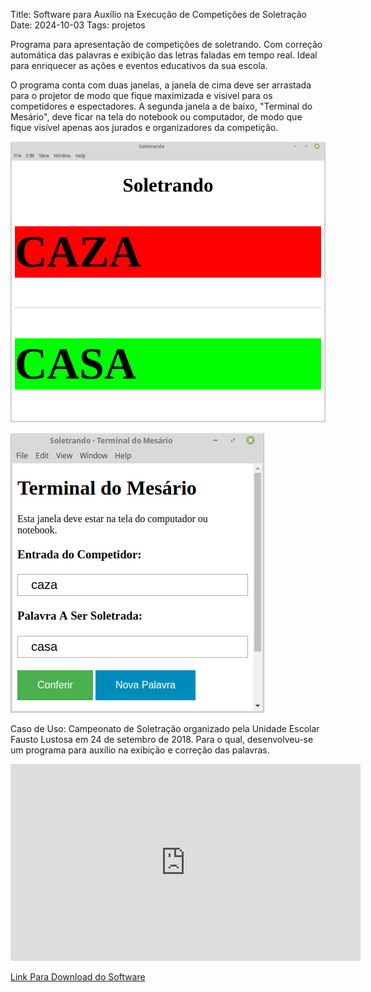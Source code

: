 Title: Software para Auxílio na Execução de Competições de Soletração
Date: 2024-10-03
Tags: projetos

Programa para apresentação de competições de soletrando. Com correção automática das palavras e exibição das letras
faladas em tempo real. Ideal para enriquecer as ações e eventos educativos da sua escola.

O programa conta com duas janelas, a janela de cima deve ser arrastada para o projetor de modo que fique maximizada e
visivel para os competidores e espectadores. A segunda janela a de baixo, "Terminal do Mesário", deve ficar na tela do
notebook ou computador, de modo que fique visível apenas aos jurados e organizadores da competição.

![Soletrando](https://github.com/macielti/blog/blob/main/posts/images/soletrando-terminal.png?raw=true)

![Terminal mesário soletrando](https://github.com/macielti/blog/blob/main/posts/images/soletrando-terminal-mesario.png?raw=true)

Caso de Uso:
Campeonato de Soletração organizado pela Unidade Escolar Fausto Lustosa em 24 de setembro de 2018. Para o qual,
desenvolveu-se um programa para auxílio na exibição e correção das palavras.

<iframe width="560" height="315" src="https://www.youtube.com/embed/NJcUvxHCg1U?si=---R5vPZwoYiUCIQ" title="YouTube video player" frameborder="0" allow="accelerometer; autoplay; clipboard-write; encrypted-media; gyroscope; picture-in-picture; web-share" referrerpolicy="strict-origin-when-cross-origin" allowfullscreen></iframe>

[Link Para Download do Software](https://github.com/macielti/soletrando/actions/runs/11136165680/artifacts/2003800496)
